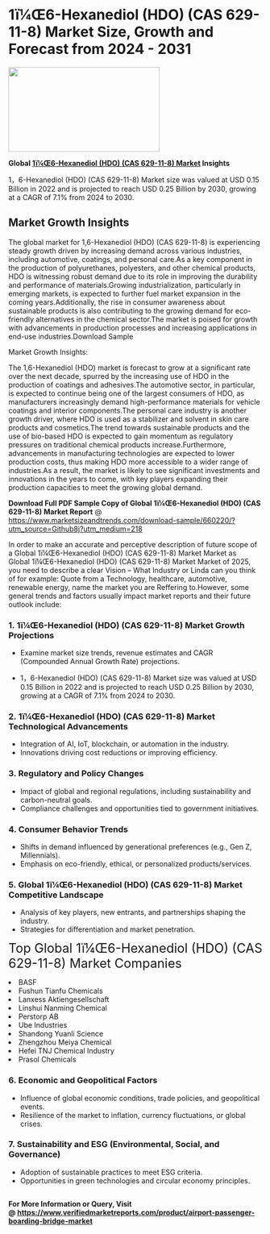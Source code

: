<H1>1ï¼Œ6-Hexanediol (HDO) (CAS 629-11-8) Market Size, Growth and Forecast from 2024 - 2031</H1><img class="aligncenter size-medium wp-image-584254" src="https://thirdeyenews.in/wp-content/uploads/2024/09/Global-Market-Research-300x168.jpeg" alt="" width="300" height="168" /><p><strong>Global&nbsp;<a href="https://www.marketsizeandtrends.com/download-sample/660220/?utm_source=Github8j?utm_medium=218">1ï¼Œ6-Hexanediol (HDO) (CAS 629-11-8) Market</a> Insights</strong></p><p>1，6-Hexanediol (HDO) (CAS 629-11-8) Market size was valued at USD 0.15 Billion in 2022 and is projected to reach USD 0.25 Billion by 2030, growing at a CAGR of 7.1% from 2024 to 2030.</p><p><h2>Market Growth Insights</h2> <p>The global market for 1,6-Hexanediol (HDO) (CAS 629-11-8) is experiencing steady growth driven by increasing demand across various industries, including automotive, coatings, and personal care.As a key component in the production of polyurethanes, polyesters, and other chemical products, HDO is witnessing robust demand due to its role in improving the durability and performance of materials.Growing industrialization, particularly in emerging markets, is expected to further fuel market expansion in the coming years.Additionally, the rise in consumer awareness about sustainable products is also contributing to the growing demand for eco-friendly alternatives in the chemical sector.The market is poised for growth with advancements in production processes and increasing applications in end-use industries.Download Sample</p> <p>Market Growth Insights:</p> <p>The 1,6-Hexanediol (HDO) market is forecast to grow at a significant rate over the next decade, spurred by the increasing use of HDO in the production of coatings and adhesives.The automotive sector, in particular, is expected to continue being one of the largest consumers of HDO, as manufacturers increasingly demand high-performance materials for vehicle coatings and interior components.The personal care industry is another growth driver, where HDO is used as a stabilizer and solvent in skin care products and cosmetics.The trend towards sustainable products and the use of bio-based HDO is expected to gain momentum as regulatory pressures on traditional chemical products increase.Furthermore, advancements in manufacturing technologies are expected to lower production costs, thus making HDO more accessible to a wider range of industries.As a result, the market is likely to see significant investments and innovations in the years to come, with key players expanding their production capacities to meet the growing global demand.</p><p><span class=""><strong>Download Full PDF Sample Copy of Global 1ï¼Œ6-Hexanediol (HDO) (CAS 629-11-8) Market Report</strong> @ <a href="https://www.marketsizeandtrends.com/download-sample/660220/?utm_source=Github8j?utm_medium=218" target="_blank">https://www.marketsizeandtrends.com/download-sample/660220/?utm_source=Github8j?utm_medium=218</a></span></p><p>In order to make an accurate and perceptive description of future scope of a Global&nbsp;1ï¼Œ6-Hexanediol (HDO) (CAS 629-11-8) Market Market as Global&nbsp;1ï¼Œ6-Hexanediol (HDO) (CAS 629-11-8) Market Market of 2025, you need to describe a clear Vision &ndash; What Industry or Linda can you think of for example: Quote from a Technology, healthcare, automotive, renewable energy, name the market you are Reffering to.However, some general trends and factors usually impact market reports and their future outlook include:</p><h3>1.&nbsp;<strong>1ï¼Œ6-Hexanediol (HDO) (CAS 629-11-8) Market Growth Projections</strong></h3><ul><li>Examine market size trends, revenue estimates and CAGR (Compounded Annual Growth Rate) projections.</li><li><p>1，6-Hexanediol (HDO) (CAS 629-11-8) Market size was valued at USD 0.15 Billion in 2022 and is projected to reach USD 0.25 Billion by 2030, growing at a CAGR of 7.1% from 2024 to 2030.</p></li></ul><h3>2.&nbsp;<strong>1ï¼Œ6-Hexanediol (HDO) (CAS 629-11-8) Market Technological Advancements</strong></h3><ul><li>Integration of AI, IoT, blockchain, or automation in the industry.</li><li>Innovations driving cost reductions or improving efficiency.</li></ul><h3>3.&nbsp;<strong>Regulatory and Policy Changes</strong></h3><ul><li>Impact of global and regional regulations, including sustainability and carbon-neutral goals.</li><li>Compliance challenges and opportunities tied to government initiatives.</li></ul><h3>4.&nbsp;<strong>Consumer Behavior Trends</strong></h3><ul><li>Shifts in demand influenced by generational preferences (e.g., Gen Z, Millennials).</li><li>Emphasis on eco-friendly, ethical, or personalized products/services.</li></ul><h3>5.&nbsp;<strong>Global 1ï¼Œ6-Hexanediol (HDO) (CAS 629-11-8) Market Competitive Landscape</strong></h3><ul><li>Analysis of key players, new entrants, and partnerships shaping the industry.</li><li>Strategies for differentiation and market penetration.</li></ul><p data-pm-slice="1 1 []"><span style="color: inherit; font-family: inherit; font-size: 25px;">Top Global 1ï¼Œ6-Hexanediol (HDO) (CAS 629-11-8) Market Companies</span></p><div class="" data-test-id=""><p><li>BASF</li><li> Fushun Tianfu Chemicals</li><li> Lanxess Aktiengesellschaft</li><li> Linshui Nanming Chemical</li><li> Perstorp AB</li><li> Ube Industries</li><li> Shandong Yuanli Science</li><li> Zhengzhou Meiya Chemical</li><li> Hefei TNJ Chemical Industry</li><li> Prasol Chemicals</li></p></div><h3>6.&nbsp;<strong>Economic and Geopolitical Factors</strong></h3><ul><li>Influence of global economic conditions, trade policies, and geopolitical events.</li><li>Resilience of the market to inflation, currency fluctuations, or global crises.</li></ul><h3>7.&nbsp;<strong>Sustainability and ESG (Environmental, Social, and Governance)</strong></h3><ul><li>Adoption of sustainable practices to meet ESG criteria.</li><li>Opportunities in green technologies and circular economy principles.</li></ul><h2><strong style="font-size: 14px;">For More Information or Query, Visit @&nbsp;</strong><a style="background-color: #ffffff; font-size: 14px;" href="https://www.marketsizeandtrends.com/report/1-6-hexanediol-hdo-cas-629-11-8-market/" target="_blank">https://www.verifiedmarketreports.com/product/airport-passenger-boarding-bridge-market</a></h2>